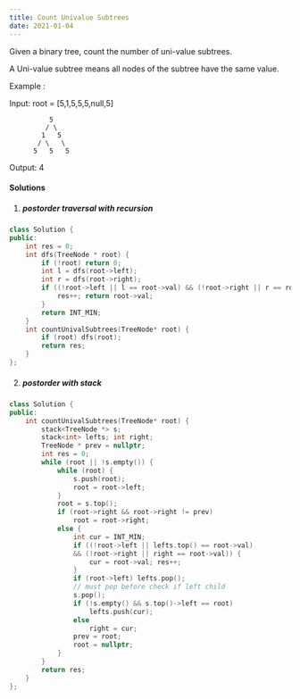 ```yaml
---
title: Count Univalue Subtrees
date: 2021-01-04
---
```

Given a binary tree, count the number of uni-value subtrees.

A Uni-value subtree means all nodes of the subtree have the same value.

Example :

Input:  root = [5,1,5,5,5,null,5]

              5
             / \
            1   5
           / \   \
          5   5   5

Output: 4

#### Solutions

1. ##### postorder traversal with recursion

```cpp
class Solution {
public:
    int res = 0;
    int dfs(TreeNode * root) {
        if (!root) return 0;
        int l = dfs(root->left);
        int r = dfs(root->right);
        if ((!root->left || l == root->val) && (!root->right || r == root->val)) {
            res++; return root->val;
        }
        return INT_MIN;
    }
    int countUnivalSubtrees(TreeNode* root) {
        if (root) dfs(root);
        return res;
    }
};
```

2. ##### postorder with stack

```cpp
class Solution {
public:
    int countUnivalSubtrees(TreeNode* root) {
        stack<TreeNode *> s;
        stack<int> lefts; int right;
        TreeNode * prev = nullptr;
        int res = 0;
        while (root || !s.empty()) {
            while (root) {
                s.push(root);
                root = root->left;
            }
            root = s.top();
            if (root->right && root->right != prev)
                root = root->right;
            else {
                int cur = INT_MIN;
                if ((!root->left || lefts.top() == root->val) 
                && (!root->right || right == root->val)) {
                    cur = root->val; res++;
                }
                if (root->left) lefts.pop();
                // must pop before check if left child
                s.pop();
                if (!s.empty() && s.top()->left == root)
                    lefts.push(cur);
                else
                    right = cur;
                prev = root;
                root = nullptr;
            }
        }
        return res;
    }
};
```